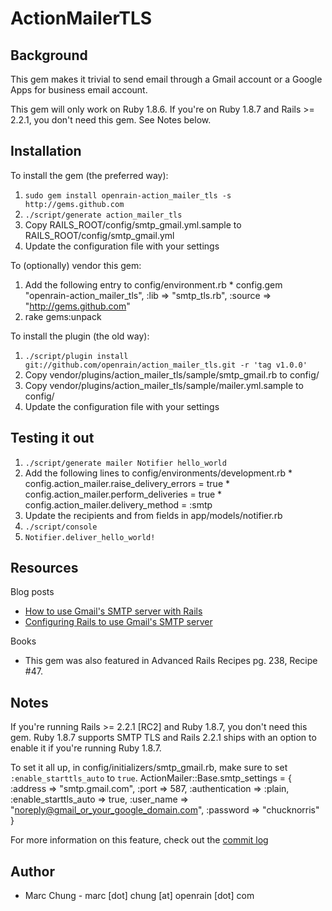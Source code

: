 ActionMailerTLS
===============

Background
----------

This gem makes it trivial to send email through a Gmail account or a Google Apps for business email account.

This gem will only work on Ruby 1.8.6. If you're on Ruby 1.8.7 and Rails >= 2.2.1, you don't need this gem. See Notes below.

Installation
------------


To install the gem (the preferred way):

  1. `sudo gem install openrain-action_mailer_tls -s http://gems.github.com`
  2. `./script/generate action_mailer_tls`
  3. Copy RAILS_ROOT/config/smtp_gmail.yml.sample to RAILS_ROOT/config/smtp_gmail.yml
  4. Update the configuration file with your settings

To (optionally) vendor this gem:

  1. Add the following entry to config/environment.rb
    * config.gem "openrain-action_mailer_tls", :lib => "smtp_tls.rb", :source => "http://gems.github.com"
  2. rake gems:unpack

To install the plugin (the old way):

  1. `./script/plugin install git://github.com/openrain/action_mailer_tls.git -r 'tag v1.0.0'`
  2. Copy vendor/plugins/action_mailer_tls/sample/smtp_gmail.rb to config/
  3. Copy vendor/plugins/action_mailer_tls/sample/mailer.yml.sample to config/
  4. Update the configuration file with your settings

Testing it out
--------------

  1. `./script/generate mailer Notifier hello_world`
  2. Add the following lines to config/environments/development.rb 
    * config.action_mailer.raise_delivery_errors = true
    * config.action_mailer.perform_deliveries = true
    * config.action_mailer.delivery_method = :smtp
  3. Update the recipients and from fields in app/models/notifier.rb
  4. `./script/console `
  5. `Notifier.deliver_hello_world!`

Resources
---------

Blog posts

* [How to use Gmail's SMTP server with Rails](http://www.rubyinside.com/how-to-use-gmails-smtp-server-with-rails-394.html)
* [Configuring Rails to use Gmail's SMTP server](http://www.prestonlee.com/2007/02/20/configuring-rails-to-use-gmails-smtp-server/63/)

Books

* This gem was also featured in Advanced Rails Recipes pg. 238, Recipe #47.

Notes
-----

If you're running Rails >= 2.2.1 [RC2] and Ruby 1.8.7, you don't need this gem. Ruby 1.8.7 supports
SMTP TLS and Rails 2.2.1 ships with an option to enable it if you're running Ruby 1.8.7.

  To set it all up, in config/initializers/smtp_gmail.rb, make sure to set `:enable_starttls_auto` to `true`.
    ActionMailer::Base.smtp_settings = {
      :address => "smtp.gmail.com",
      :port => 587,
      :authentication => :plain,
      :enable_starttls_auto => true,
      :user_name => "noreply@gmail_or_your_google_domain.com",
      :password => "chucknorris"
    }



For more information on this feature, check out the [commit log](http://github.com/rails/rails/commit/732c724df61bc8b780dc42817625b25a321908e4)

Author
------
* Marc Chung - marc [dot] chung [at] openrain [dot] com

